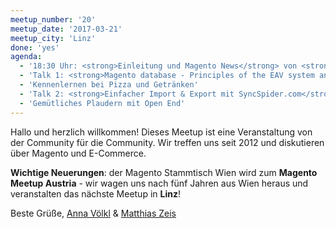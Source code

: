 ```yaml
---
meetup_number: '20'
meetup_date: '2017-03-21'
meetup_city: 'Linz'
done: 'yes'
agenda:
  - '18:30 Uhr: <strong>Einleitung und Magento News</strong> von <strong>Anna Völkl und Matthias Zeis</strong>'
  - 'Talk 1: <strong>Magento database - Principles of the EAV system and implementation in Magento</strong> von <strong>Mohammad Haj Salem</strong>'
  - 'Kennenlernen bei Pizza und Getränken'
  - 'Talk 2: <strong>Einfacher Import & Export mit SyncSpider.com</strong> von <strong>Norbert Strappler</strong>'
  - 'Gemütliches Plaudern mit Open End'
---
```

Hallo und herzlich willkommen! Dieses Meetup ist eine Veranstaltung von der Community für die Community. Wir treffen uns seit 2012 und diskutieren über Magento und E-Commerce.

<strong>Wichtige Neuerungen</strong>: der Magento Stammtisch Wien wird zum <strong>Magento Meetup Austria</strong> - wir wagen uns nach fünf Jahren aus Wien heraus und veranstalten das nächste Meetup in <strong>Linz</strong>!

Beste Grüße, <a href="http://anna.voelkl.at/">Anna Völkl</a> &amp; <a href="http://www.matthias-zeis.com/">Matthias Zeis</a>
